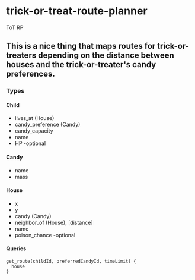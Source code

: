 # trick-or-treat-route-planner
ToT RP

## This is a nice thing that maps routes for trick-or-treaters depending on the distance between houses and the trick-or-treater's candy preferences. 

### Types

#### Child

* lives_at (House)
* candy_preference (Candy)
* candy_capacity
* name
* HP -optional

#### Candy

* name
* mass

#### House

* x
* y
* candy (Candy)
* neighbor_of (House), [distance]
* name
* poison_chance -optional

#### Queries

```
get_route(childId, preferredCandyId, timeLimit) {
  house
}
```

